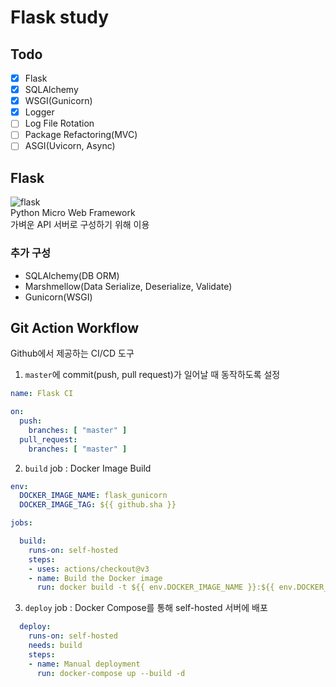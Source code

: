 # Flask study

## Todo
- [x] Flask
- [x] SQLAlchemy 
- [x] WSGI(Gunicorn)
- [x] Logger
- [ ] Log File Rotation
- [ ] Package Refactoring(MVC)
- [ ] ASGI(Uvicorn, Async)

## Flask
![flask](https://flask.palletsprojects.com/en/3.0.x/_images/flask-horizontal.png)  
Python Micro Web Framework  
가벼운 API 서버로 구성하기 위해 이용

### 추가 구성
+ SQLAlchemy(DB ORM)
+ Marshmellow(Data Serialize, Deserialize, Validate)
+ Gunicorn(WSGI)


## Git Action Workflow
Github에서 제공하는 CI/CD 도구

1. `master`에 commit(push, pull request)가 일어날 때 동작하도록 설정
``` yaml
name: Flask CI

on:
  push:
    branches: [ "master" ]
  pull_request:
    branches: [ "master" ]
```
2. `build` job : Docker Image Build
``` yaml
env:
  DOCKER_IMAGE_NAME: flask_gunicorn
  DOCKER_IMAGE_TAG: ${{ github.sha }}

jobs:

  build:
    runs-on: self-hosted
    steps:
    - uses: actions/checkout@v3
    - name: Build the Docker image
      run: docker build -t ${{ env.DOCKER_IMAGE_NAME }}:${{ env.DOCKER_IMAGE_TAG }} .
```
3. `deploy` job : Docker Compose를 통해 self-hosted 서버에 배포
``` yaml
  deploy:
    runs-on: self-hosted
    needs: build
    steps:
    - name: Manual deployment
      run: docker-compose up --build -d
```

